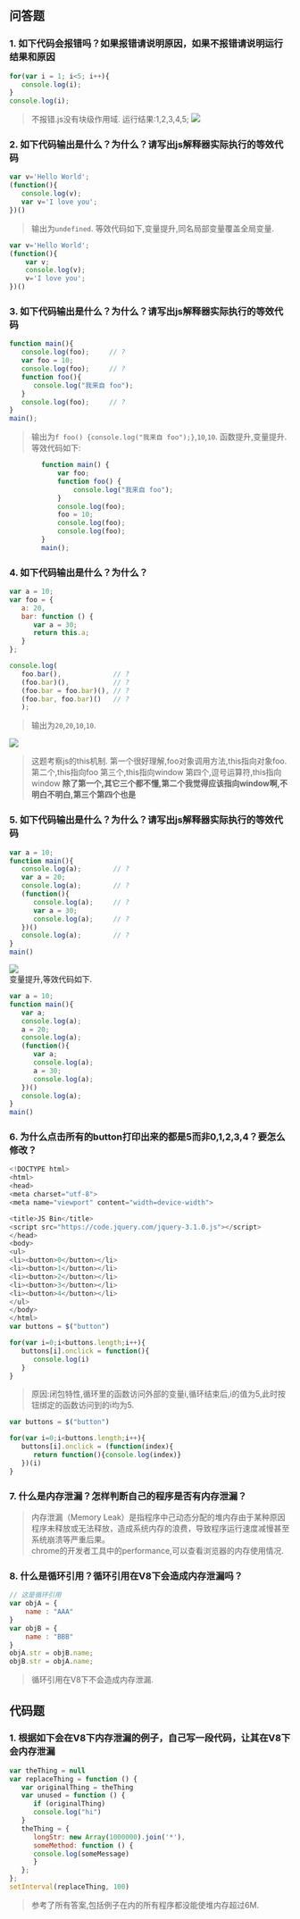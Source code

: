 ## 问答题
### 1. 如下代码会报错吗？如果报错请说明原因，如果不报错请说明运行结果和原因   
```js
for(var i = 1; i<5; i++){
   console.log(i);
}
console.log(i);
```   
>不报错.js没有块级作用域.
运行结果:1,2,3,4,5;
![](https://work.mafengshe.com/static/upload/article/pic1568564318043.jpg)

### 2. 如下代码输出是什么？为什么？请写出js解释器实际执行的等效代码  
```js
var v='Hello World'; 
(function(){ 
   console.log(v); 
   var v='I love you'; 
})()
```
>输出为`undefined`.
等效代码如下,变量提升,同名局部变量覆盖全局变量.

```js
var v='Hello World'; 
(function(){ 
    var v;
    console.log(v); 
    v='I love you'; 
})()
```

### 3. 如下代码输出是什么？为什么？请写出js解释器实际执行的等效代码  
```js
function main(){ 
   console.log(foo);     // ?
   var foo = 10;
   console.log(foo);     // ?
   function foo(){ 
      console.log("我来自 foo"); 
   } 
   console.log(foo);     // ?
} 
main();
```
>输出为`f foo() {console.log("我来自 foo");}`,`10`,`10`.
函数提升,变量提升.
等效代码如下:  

```js
        function main() {
            var foo;
            function foo() {
                console.log("我来自 foo");
            }
            console.log(foo);
            foo = 10;
            console.log(foo);
            console.log(foo);
        }
        main();
```

### 4. 如下代码输出是什么？为什么？  
```js
var a = 10;
var foo = {
   a: 20,
   bar: function () {
      var a = 30;
      return this.a;
   }
};

console.log(
   foo.bar(),             // ?
   (foo.bar)(),           // ?
   (foo.bar = foo.bar)(), // ?
   (foo.bar, foo.bar)()   // ?
   );
```
>输出为`20`,`20`,`10`,`10`.  

![](https://work.mafengshe.com/static/upload/article/pic1568565038053.jpg)  
>这题考察js的this机制.
第一个很好理解,foo对象调用方法,this指向对象foo.
第二个,this指向foo
第三个,this指向window
第四个,逗号运算符,this指向window
**除了第一个,其它三个都不懂,第二个我觉得应该指向window啊,不明白不明白,第三个第四个也是**

### 5. 如下代码输出是什么？为什么？请写出js解释器实际执行的等效代码  
```js
var a = 10;
function main(){
   console.log(a);        // ?
   var a = 20;
   console.log(a);        // ?
   (function(){
      console.log(a);     // ?
      var a = 30;
      console.log(a);     // ?
   })()
   console.log(a);        // ?
}
main()
```  
![](https://work.mafengshe.com/static/upload/article/pic1568565687146.jpg)  
变量提升,等效代码如下.

```js
var a = 10;
function main(){
   var a;
   console.log(a);        
   a = 20;
   console.log(a);       
   (function(){
      var a;
      console.log(a);     
      a = 30;
      console.log(a);     
   })()
   console.log(a);        
}
main()
```

### 6. 为什么点击所有的button打印出来的都是5而非0,1,2,3,4？要怎么修改？  
```js
<!DOCTYPE html>
<html>
<head>
<meta charset="utf-8">
<meta name="viewport" content="width=device-width">

<title>JS Bin</title>
<script src="https://code.jquery.com/jquery-3.1.0.js"></script>
</head>
<body>
<ul>
<li><button>0</button></li>
<li><button>1</button></li>
<li><button>2</button></li>
<li><button>3</button></li>
<li><button>4</button></li>
</ul>
</body>
</html>
var buttons = $("button")

for(var i=0;i<buttons.length;i++){
   buttons[i].onclick = function(){
      console.log(i)
   }
}
```  
>原因:闭包特性,循环里的函数访问外部的变量i,循环结束后,i的值为5,此时按钮绑定的函数访问到的i均为5. 

```js
var buttons = $("button")

for(var i=0;i<buttons.length;i++){
   buttons[i].onclick = (function(index){
      return function(){console.log(index)}
   })(i)
}
```

### 7. 什么是内存泄漏？怎样判断自己的程序是否有内存泄漏？   
>内存泄漏（Memory Leak）是指程序中己动态分配的堆内存由于某种原因程序未释放或无法释放，造成系统内存的浪费，导致程序运行速度减慢甚至系统崩溃等严重后果。   
chrome的开发者工具中的performance,可以查看浏览器的内存使用情况.

### 8. 什么是循环引用？循环引用在V8下会造成内存泄漏吗？  
```js
// 这是循环引用
var objA = {
    name : "AAA"
}
var objB = {
    name : "BBB"
}
objA.str = objB.name;
objB.str = objA.name;
```
>循环引用在V8下不会造成内存泄漏.
 
 
## 代码题
### 1. 根据如下会在V8下内存泄漏的例子，自己写一段代码，让其在V8下会内存泄漏  
```js
var theThing = null  
var replaceThing = function () {  
   var originalThing = theThing
   var unused = function () {
      if (originalThing)
      console.log("hi")
   }
   theThing = {
      longStr: new Array(1000000).join('*'),
      someMethod: function () {
      console.log(someMessage)
      }
   };
};
setInterval(replaceThing, 100)
```

>参考了所有答案,包括例子在内的所有程序都没能使堆内存超过6M.